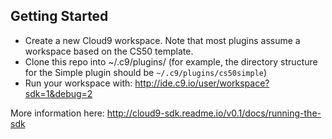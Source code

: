 ## Getting Started

* Create a new Cloud9 workspace. Note that most plugins assume a workspace based on the CS50 template.
* Clone this repo into ~/.c9/plugins/ (for example, the directory structure for the Simple plugin should be `~/.c9/plugins/cs50simple`)
* Run your workspace with: http://ide.c9.io/user/workspace?sdk=1&debug=2

More information here: http://cloud9-sdk.readme.io/v0.1/docs/running-the-sdk
